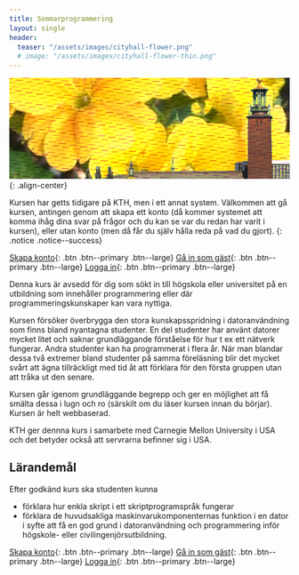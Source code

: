 ```yaml
---
title: Sommarprogrammering
layout: single
header:
  teaser: "/assets/images/cityhall-flower.png"
  # image: "/assets/images/cityhall-flower-thin.png"
---
```

![image-center](/assets/images/cityhall-flower-thin.png){: .align-center}

Kursen har getts tidigare på KTH, men i ett annat system.
Välkommen att gå kursen, antingen genom att skapa ett konto (då kommer systemet att komma ihåg dina svar på frågor och du kan se var du redan har varit i kursen), eller utan konto (men då får du själv hålla reda på vad du gjort).
{: .notice .notice--success}


[Skapa konto](https://proton.oli.cmu.edu/registration/new?section=sommarprogrammering21){: .btn .btn--primary .btn--large}
[Gå in som gäst](https://proton.oli.cmu.edu/sections/sommarprogrammering21){: .btn .btn--primary .btn--large}
[Logga in](https://proton.oli.cmu.edu/session/new?section=sommarprogrammering21){: .btn .btn--primary .btn--large}

Denna kurs är avsedd för dig som sökt in till högskola eller
universitet på en utbildning som innehåller programmering eller där
programmeringskunskaper kan vara nyttiga.

Kursen försöker överbrygga den stora kunskapsspridning i
datoranvändning som finns bland nyantagna studenter. En del studenter
har använt datorer mycket litet och saknar grundläggande förståelse
för hur t ex ett nätverk fungerar. Andra studenter kan ha programmerat
i flera år. När man blandar dessa två extremer bland studenter på
samma föreläsning blir det mycket svårt att ägna tillräckligt med tid
åt att förklara för den första gruppen utan att tråka ut den senare.

Kursen går igenom grundläggande begrepp och ger en möjlighet att få
smälta dessa i lugn och ro (särskilt om du läser kursen innan du
börjar). Kursen är helt webbaserad.

KTH ger dennna kurs i samarbete med Carnegie Mellon University i USA
och det betyder också att servrarna befinner sig i USA.

## Lärandemål
Efter godkänd kurs ska studenten kunna
* förklara hur enkla skript i ett skriptprogramspråk fungerar
* förklara de huvudsakliga maskinvarukomponenternas funktion i en dator
i syfte att få en god grund i datoranvändning och programmering inför högskole- eller civilingenjörsutbildning.

<!-- Button to Sign Up for Course -->
<!-- [Gå den här kursen](){: .btn .btn--primary .btn--large} -->
[Skapa konto](https://proton.oli.cmu.edu/registration/new?section=sommarprogrammering21){: .btn .btn--primary .btn--large}
[Gå in som gäst](https://proton.oli.cmu.edu/sections/sommarprogrammering21){: .btn .btn--primary .btn--large}
[Logga in](https://proton.oli.cmu.edu/session/new?section=sommarprogrammering21){: .btn .btn--primary .btn--large}


